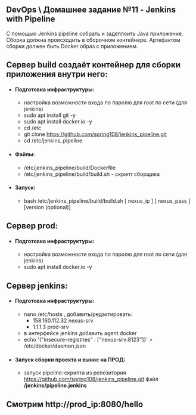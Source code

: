 ## DevOps \ Домашнее задание №11 - Jenkins with Pipeline

С помощью Jenkins pipeline собрать и задеплоить Java приложение. 
Сборка должна происходить в сборочном контейнере. 
Артефактом сборки должен быть Docker образ с приложением.



## Сервер build создаёт контейнер для сборки приложения внутри него:
  - #### Подготовка инфраструктуры:
    - настройка возможности входа по паролю для root по сети (для jenkins)
    - sudo apt install git -y
    - sudo apt install docker.io -y
    - cd /etc
    - git clone https://github.com/spring108/jenkins_pipeline.git
    - cd /etc/jenkins_pipeline
  - #### Файлы:
    - /etc/jenkins_pipeline/build/Dockerfile
    - /etc/jenkins_pipeline/build/build.sh - скрипт сборщика
  - #### Запуск:
    - bash /etc/jenkins_pipeline/build/build.sh [ nexus_ip ] [ nexus_pass ] [version (optional)]



## Сервер prod:
  - #### Подготовка инфраструктуры:
    - настройка возможности входа по паролю для root по сети (для jenkins)
    - sudo apt install docker.io -y



## Сервер jenkins:
  - #### Подготовка инфраструктуры:
    - nano /etc/hosts , добавить/редактировать:
      - 158.160.112.32 nexus-srv
      - 1.1.1.3 prod-srv
    - в интерфейсе jenkins добавить agent docker
    - echo '{"insecure-registries" : ["nexus-srv:8123"]}' > /etc/docker/daemon.json
  - #### Запуск сборки проекта и вынос на ПРОД:
    - запуск pipeline-скрипта из репозитория https://github.com/spring108/jenkins_pipeline.git файл <b>/jenkins/pipeline.jenkins</b>



## Смотрим http://prod_ip:8080/hello